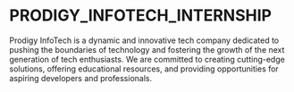 # PRODIGY_INFOTECH_INTERNSHIP


Prodigy InfoTech is a dynamic and innovative tech company dedicated to pushing the boundaries of technology and fostering the growth of the next generation of tech enthusiasts. We are committed to creating cutting-edge solutions, offering educational resources, and providing opportunities for aspiring developers and professionals.

